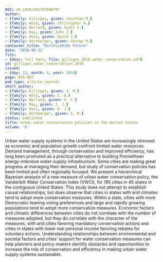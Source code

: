 ```yaml
---
DOI: 10.1029/2017EF000797
author:
- {family: Gilligan, given: Jonathan M.}
- {family: Wold, given: Christopher A.}
- {family: Worland, given: Scott C.}
- {family: Nay, given: John J.}
- {family: Hess, given: David J.}
- {family: Hornberger, given: George M.}
container_title: "Earth\u2019s Future"
date: '2018-06-12'
file:
- {desc: full text, file: gilligan_2018_water_conservation.pdf}
id: gilligan_water_conservation_2018
issued:
- {day: 12, month: 6, year: 2018}
page: 955-967
pub_type: article-journal
short_author:
- {family: Gilligan, given: J. M.}
- {family: Wold, given: C. A.}
- {family: Worland, given: S. C.}
- {family: Nay, given: J. J.}
- {family: Hess, given: D. J.}
- {family: Hornberger, given: G. M.}
status: published
title: Urban water conservation policies in the United States
volume: '6'
---
```

Urban water supply systems in the United States are increasingly stressed as economic and population growth confront limited water resources. Demand management, through conservation and improved efficiency, has long been promoted as a practical alternative to building Promethean energy-intensive water-supply infrastructure. Some cities are making great progress at managing their demand, but study of conservation policies has been limited and often regionally focused. We present a hierarchical Bayesian analysis of a new measure of urban water conservation policy, the Vanderbilt Water Conservation Index (VWCI), for 195 cities in 45 states in the contiguous United States. This study does not attempt to establish causal relationships, but does observe that cities in states with arid climates tend to adopt more conservation measures. Within a state, cities with more Democratic-leaning voting preferences and large and rapidly growing populations tend to adopt more conservation measures. Economic factors and climatic differences between cities do not correlate with the number of measures adopted, but they do correlate with the character of the measures, with arid cities favoring mandatory conservation actions and cities in states with lower real personal income favoring rebates for voluntary actions. Understanding relationships between environmental and societal factors and cities&#8217; support for water conservation measures can help planners and policy-makers identify obstacles and opportunities to increase the role of conservation and efficiency in making urban water supply systems sustainable.
